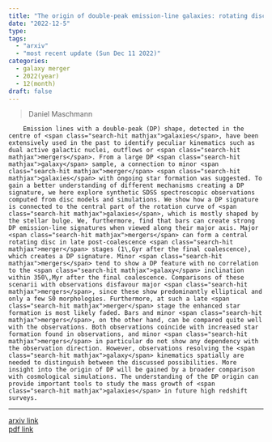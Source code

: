 ```yaml
---
title: "The origin of double-peak emission-line galaxies: rotating discs, bars or galaxy mergers?"
date: "2022-12-5"
type:
tags:
  - "arxiv"
  - "most recent update (Sun Dec 11 2022)"
categories:
  - galaxy merger
  - 2022(year)
  - 12(month)
draft: false
---
```


> Daniel Maschmann

        Emission lines with a double-peak (DP) shape, detected in the centre of <span class="search-hit mathjax">galaxies</span>, have been extensively used in the past to identify peculiar kinematics such as dual active galactic nuclei, outflows or <span class="search-hit mathjax">mergers</span>. From a large DP <span class="search-hit mathjax">galaxy</span> sample, a connection to minor <span class="search-hit mathjax">merger</span> <span class="search-hit mathjax">galaxies</span> with ongoing star formation was suggested. To gain a better understanding of different mechanisms creating a DP signature, we here explore synthetic SDSS spectroscopic observations computed from disc models and simulations. We show how a DP signature is connected to the central part of the rotation curve of <span class="search-hit mathjax">galaxies</span>, which is mostly shaped by the stellar bulge. We, furthermore, find that bars can create strong DP emission-line signatures when viewed along their major axis. Major <span class="search-hit mathjax">mergers</span> can form a central rotating disc in late post-coalescence <span class="search-hit mathjax">merger</span> stages (1\,Gyr after the final coalescence), which creates a DP signature. Minor <span class="search-hit mathjax">mergers</span> tend to show a DP feature with no correlation to the <span class="search-hit mathjax">galaxy</span> inclination within 350\,Myr after the final coalescence. Comparisons of these scenarii with observations disfavour major <span class="search-hit mathjax">mergers</span>, since these show predominantly elliptical and only a few S0 morphologies. Furthermore, at such a late <span class="search-hit mathjax">merger</span> stage the enhanced star formation is most likely faded. Bars and minor <span class="search-hit mathjax">mergers</span>, on the other hand, can be compared quite well with the observations. Both observations coincide with increased star formation found in observations, and minor <span class="search-hit mathjax">mergers</span> in particular do not show any dependency with the observation direction. However, observations resolving the <span class="search-hit mathjax">galaxy</span> kinematics spatially are needed to distinguish between the discussed possibilities. More insight into the origin of DP will be gained by a broader comparison with cosmological simulations. The understanding of the DP origin can provide important tools to study the mass growth of <span class="search-hit mathjax">galaxies</span> in future high redshift surveys.

---

[arxiv link](https://arxiv.org/abs/2212.02529)  
[pdf link](https://arxiv.org/pdf/2212.02529)